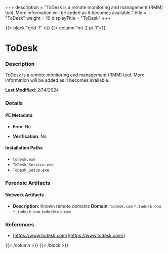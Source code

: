 +++
description = "ToDesk is a remote monitoring and management (RMM) tool. More information will be added as it becomes available."
title = "ToDesk"
weight = 10
displayTitle = "ToDesk"
+++


{{< block "grid-1" >}}
{{< column "mt-2 pt-1">}}

# ToDesk


### Description

ToDesk is a remote monitoring and management (RMM) tool. More information will be added as it becomes available.



**Last Modified**: 2/14/2024

### Details


#### PE Metadata


- **Free**: No

- **Verification**: No




#### Installation Paths
- `todesk.exe`
- `ToDesk_Service.exe`
- `ToDesk_Setup.exe`

### Forensic Artifacts




#### Network Artifacts

- **Description**: Known remote domains
  **Domain**: `todesk.com` `*.todesk.com` `*.todesk.com` `todesktop.com`





### References
- [https://www.todesk.com/](https://www.todesk.com/)



{{< /column >}}
{{< /block >}}
